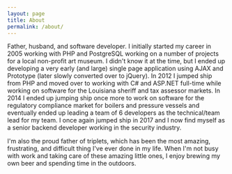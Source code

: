 ```yaml
---
layout: page
title: About
permalink: /about/
---
```


Father, husband, and software developer. I initially started my career in 2005 working with PHP and 
PostgreSQL working on a number of projects for a local non-profit art museum. I didn't know it at the
time, but I ended up developing a very early (and large) single page application using AJAX and 
Prototype (later slowly converted over to jQuery). In 2012 I jumped ship from PHP and moved over to 
working with C# and ASP.NET full-time while working on software for the Louisiana sheriff and tax
assessor markets. In 2014 I ended up jumping ship once more to work on software for the regulatory
compliance market for boilers and pressure vessels and eventually ended up leading a team of 6
developers as the technical/team lead for my team. I once again jumped ship in 2017 and I now find
myself as a senior backend developer working in the security industry.

I'm also the proud father of triplets, which has been the most amazing, frustrating, and difficult
thing I've ever done in my life. When I'm not busy with work and taking care of these amazing little 
ones, I enjoy brewing my own beer and spending time in the outdoors.